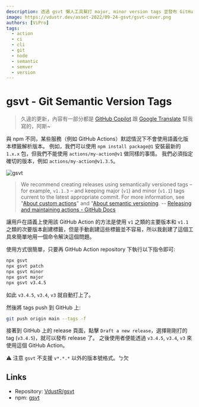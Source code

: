 ```yaml
---
description: 透過 gsvt 懶人工具幫打 major, minor version tags 並發布 GitHub Actions。
image: https://vdustr.dev/asset-2022/09-24-gsvt/gsvt-cover.png
authors: [ViPro]
tags:
  - action
  - ci
  - cli
  - git
  - node
  - semantic
  - semver
  - version
---
```


# gsvt - Git Semantic Version Tags

> 久違的更新，內容有一部分都是 [GitHub Copilot](https://github.com/features/copilot) 跟 [Google Translate](https://translate.google.com/) 幫我寫的，阿斯~

與 npm 不同，某些服務（例如 GitHub Actions）默認情況下不會使用語義化版本標籤解析版本。 例如，我們可以使用 `npm install package@1` 安裝最新的 `1.x.x` 包，但我們不能使用 `actions/my-action@v1` 做同樣的事情。 我們必須指定確切的版本，例如 `actions/my-action@v1.3.5`。

![gsvt](https://vdustr.dev/asset-2022/09-24-gsvt/gsvt-cover.png)

<!--truncate-->

> We recommend creating releases using semantically versioned tags – for example, `v1.1.3` – and keeping major (`v1`) and minor (`v1.1`) tags current to the latest appropriate commit. For more information, see "[About custom actions](https://docs.github.com/en/actions/creating-actions/about-custom-actions#using-release-management-for-actions)" and "[About semantic versioning](https://docs.npmjs.com/about-semantic-versioning). -- [Releasing and maintaining actions - GitHub Docs](<https://docs.github.com/en/actions/creating-actions/releasing-and-maintaining-actions#:~:text=We%20recommend%20creating%20releases%20using%20semantically%20versioned%20tags%20%E2%80%93%20for%20example%2C%20v1.1.3%20%E2%80%93%20and%20keeping%20major%20(v1)%20and%20minor%20(v1.1)%20tags%20current%20to%20the%20latest%20appropriate%20commit.%20For%20more%20information%2C%20see%20%22About%20custom%20actions%22%20and%20%22About%20semantic%20versioning.>)

讓用戶在語義上使用該 GitHub Action 的方法是使用 `v1` 之類的主要版本和 `v1.1` 之類的次要版本創建標籤，但是手動創建這些標籤並不容易，所以我創建了這個工具來簡單地用一個命令解決這個問題。

使用方式很簡單，只要再 GitHub Action repository 下執行以下指令即可:

```sh
npx gsvt
npx gsvt patch
npx gsvt minor
npx gsvt major
npx gsvt v3.4.5
```

如此 `v3.4.5`, `v3.4`, `v3` 就自動打上了。

然後將 tags push 到 GitHub 上:

```sh
git push origin main --tags -f
```

接著到 GitHub 上的 release 頁面，點擊 `Draft a new release`，選擇剛剛打的 tag (`v3.4.5`)，就可以發布 release 了。 之後使用者便能透過 `v3.4.5`, `v3.4`, `v3` 來使用這個 GitHub Action。

⚠️ 注意 `gsvt` 不支援 `v*.*.*` 以外的版本號格式。ㄅ欠

## Links

- Repository: [VdustR/gsvt](https://github.com/VdustR/gsvt)
- npm: [gsvt](https://www.npmjs.com/package/gsvt)
